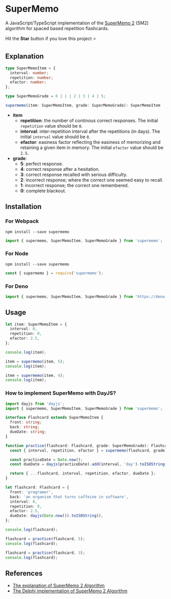# SuperMemo

A JavaScript/TypeScript implementation of the [SuperMemo 2](https://super-memory.com/english/ol/sm2.htm) (SM2) algorithm for spaced based repetition flashcards.

Hit the **Star** button if you love this project ⭐️

## Explanation

```ts
type SuperMemoItem = {
  interval: number;
  repetition: number;
  efactor: number;
};

type SuperMemoGrade = 0 | 1 | 2 | 3 | 4 | 5;

supermemo(item: SuperMemoItem, grade: SuperMemoGrade): SuperMemoItem
```

- **item**
  - **repetition**: the number of continous correct responses. The initial `repetition` value should be `0`.
  - **interval**: inter-repetition interval after the repetitions (in days). The initial `interval` value should be `0`.
  - **efactor**: easiness factor reflecting the easiness of memorizing and retaining a given item in memory. The initial `efactor` value should be `2.5`.
- **grade**:
  - **5**: perfect response.
  - **4**: correct response after a hesitation.
  - **3**: correct response recalled with serious difficulty.
  - **2**: incorrect response; where the correct one seemed easy to recall.
  - **1**: incorrect response; the correct one remembered.
  - **0**: complete blackout.

## Installation

### For Webpack

```
npm install --save supermemo
```

```ts
import { supermemo, SuperMemoItem, SuperMemoGrade } from 'supermemo';
```

### For Node

```
npm install --save supermemo
```

```js
const { supermemo } = require('supermemo');
```

### For Deno

```ts
import { supermemo, SuperMemoItem, SuperMemoGrade } from 'https://deno.land/x/supermemo/mod.ts';
```

## Usage

```ts
let item: SuperMemoItem = {
  interval: 0,
  repetition: 0,
  efactor: 2.5,
};

console.log(item);

item = supermemo(item, 5);
console.log(item);

item = supermemo(item, 4);
console.log(item);
```

### How to implement SuperMemo with DayJS?

```ts
import dayjs from 'dayjs';
import { supermemo, SuperMemoItem, SuperMemoGrade } from 'supermemo';

interface Flashcard extends SuperMemoItem {
  front: string;
  back: string;
  dueDate: string;
}

function practice(flashcard: Flashcard, grade: SuperMemoGrade): Flashcard {
  const { interval, repetition, efactor } = supermemo(flashcard, grade);

  const practiceDate = Date.now();
  const dueDate = dayjs(practiceDate).add(interval, 'day').toISOString();

  return { ...flashcard, interval, repetition, efactor, dueDate };
}

let flashcard: Flashcard = {
  front: 'programer',
  back: 'an organism that turns caffeine in software',
  interval: 0,
  repetition: 0,
  efactor: 2.5,
  dueDate: dayjs(Date.now()).toISOString(),
};

console.log(flashcard);

flashcard = practice(flashcard, 5);
console.log(flashcard);

flashcard = practice(flashcard, 3);
console.log(flashcard);
```

## References

- [The explanation of SuperMemo 2 Algorithm](https://super-memory.com/english/ol/sm2.htm)
- [The Delphi implementation of SuperMemo 2 Algorithm](https://super-memory.com/english/ol/sm2source.htm)
